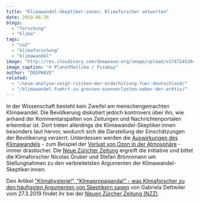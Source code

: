 ```yaml
---
title: "Klimawandel-Skeptiker:innen: Klimaforscher antworten"
date: 2019-06-26
blogs: 
  - "forschung"
  - "klima"
tags: 
  - "co2"
  - "klimaforschung"
  - "klimawandel"
image: "http://res.cloudinary.com/deepwave-org/image/upload/v1747245364/deepwave.org/protest-4499802_1920.jpg"
image_caption: "© PlanetMallika / Pixabay"
author: "DEEPWAVE"
related: 
  - "/neue-analyse-zeigt-risiken-der-erderhitzung-fuer-deutschland/"
  - "/klimawandel-fuehrt-zu-grossen-ozonverlusten-ueber-der-arktis/"
---
```


In der Wissenschaft besteht kein Zweifel am menschengemachten Klimawandel. Die Bevölkerung diskutiert jedoch kontrovers über ihn, wie anhand der Kommentarspalten von Zeitungen und Nachrichtenportalen erkennbar ist. Dort treten allerdings die Klimawandel-Skeptiker:innen besonders laut hervor, wodurch sich die Darstellung der Einschätzungen der Bevölkerung verzerrt. Unterdessen werden die [Auswirkungen des Klimawandels](https://www.deepwave.org/neue-analyse-zeigt-risiken-der-erderhitzung-fuer-deutschland/) - zum Beispiel der [Verlust von Ozon in der Atmosphäre](https://www.deepwave.org/klimawandel-fuehrt-zu-grossen-ozonverlusten-ueber-der-arktis/) - immer drastischer. Die [Neue Züricher Zeitung](https://www.nzz.ch/deutschland) ergreift die Initiative und bittet die Klimaforscher Nicolas Gruber und Stefan Brönnimann um Stellungnahmen zu den verbreitetsten Argumenten der Klimawandel-Skeptiker:innen.

Den Artikel ["Klimahysterie!", "Klimapropaganda!" - was Klimaforscher zu den häufigsten Argumenten von Skeptikern sagen](https://www.nzz.ch/wissenschaft/klimawandel-forscher-antworten-auf-die-argumente-von-skeptikern-ld.1468011#subtitle-argument-1-es-gab-schon-immer-warm-und-kaltzeiten) von Gabriela Dettwiler vom 27.3.2019 findet ihr bei der [Neuen Zürcher Zeitung (NZZ)](https://www.nzz.ch/).
